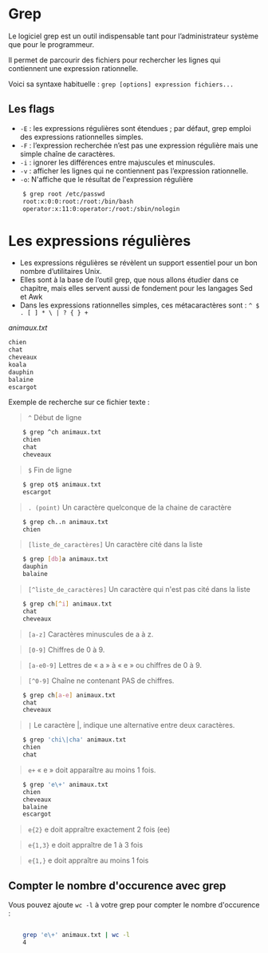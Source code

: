 # Grep 

Le logiciel grep est un outil indispensable tant pour l’administrateur système que pour le programmeur.

Il permet de parcourir des fichiers pour rechercher les lignes qui contiennent une expression rationnelle.

Voici sa syntaxe habituelle : ``grep [options] expression fichiers...``

## Les flags

* ``-E`` : les expressions régulières sont étendues ; par défaut, grep emploi des expressions rationnelles simples.
* ``-F`` : l’expression recherchée n’est pas une expression régulière mais une simple chaîne de caractères.
* ``-i`` : ignorer les différences entre majuscules et minuscules.
* ``-v`` : afficher les lignes qui ne contiennent pas l’expression rationnelle.
* `-o`: N'affiche que le résultat de l'expression régulière 

```bash 
    $ grep root /etc/passwd
    root:x:0:0:root:/root:/bin/bash
    operator:x:11:0:operator:/root:/sbin/nologin
```

# Les expressions régulières

* Les expressions régulières se révèlent un support essentiel pour un bon nombre d’utilitaires Unix.
* Elles sont à la base de l’outil grep, que nous allons étudier dans ce chapitre, mais elles servent aussi de fondement pour les langages Sed et Awk
* Dans les expressions rationnelles simples, ces métacaractères sont : ``^ $ . [ ] * \ | ? { } +``

*animaux.txt*
```txt
chien
chat
cheveaux
koala
dauphin
balaine
escargot
```

Exemple de recherche sur ce fichier texte : 

> ``^`` Début de ligne
```bash
    $ grep ^ch animaux.txt 
    chien 
    chat 
    cheveaux
```

> ``$`` Fin de ligne
```bash
    $ grep ot$ animaux.txt 
    escargot
```

> ``. (point)`` Un caractère quelconque de la chaine de caractère
```bash
    $ grep ch..n animaux.txt 
    chien
```

> ``[liste_de_caractères]`` Un caractère cité dans la liste
```bash
    $ grep [db]a animaux.txt
    dauphin
    balaine
```

> ``[^liste_de_caractères]`` Un caractère qui n'est pas cité dans la liste
```bash
    $ grep ch[^i] animaux.txt 
    chat 
    cheveaux
```

> ``[a-z]`` Caractères minuscules de a à z.

> ``[0-9]`` Chiffres de 0 à 9.

> ``[a-e0-9]`` Lettres de « a » à « e » ou chiffres de 0 à 9.

> ``[^0-9]`` Chaîne ne contenant PAS de chiffres.
```bash
    $ grep ch[a-e] animaux.txt 
    chat 
    cheveaux
```

> ``|`` Le caractère |, indique une alternative entre deux caractères.
```bash
    $ grep 'chi\|cha' animaux.txt
    chien
    chat
```

> ``e+`` « e » doit apparaître au moins 1 fois.
```bash
    $ grep 'e\+' animaux.txt
    chien 
    cheveaux
    balaine
    escargot
```

> ``e{2}`` e doit appraître exactement 2 fois (ee)

> ``e{1,3}`` e doit appraître de 1 à 3 fois

> ``e{1,}`` e doit appraître au moins 1 fois

## Compter le nombre d'occurence avec grep 

Vous pouvez ajoute `wc -l` à votre grep pour compter le nombre d'occurence : 

```bash 

    grep 'e\+' animaux.txt | wc -l
    4

```